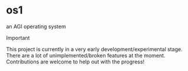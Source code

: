 # os1
an AGI operating system

> [!IMPORTANT]
> This project is currently in a very early development/experimental stage. There are a lot of unimplemented/broken features at the moment. Contributions are welcome to help out with the progress!
